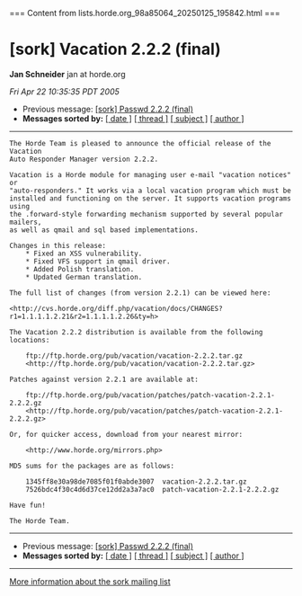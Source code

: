 === Content from lists.horde.org_98a85064_20250125_195842.html ===

# [sork] Vacation 2.2.2 (final)

**Jan Schneider**
jan at horde.org

*Fri Apr 22 10:35:35 PDT 2005*

* Previous message: [[sork] Passwd 2.2.2 (final)](002147.html)
* **Messages sorted by:**
  [[ date ]](date.html#2148)
  [[ thread ]](thread.html#2148)
  [[ subject ]](subject.html#2148)
  [[ author ]](author.html#2148)

---

```
The Horde Team is pleased to announce the official release of the Vacation
Auto Responder Manager version 2.2.2.

Vacation is a Horde module for managing user e-mail "vacation notices" or
"auto-responders." It works via a local vacation program which must be
installed and functioning on the server. It supports vacation programs using
the .forward-style forwarding mechanism supported by several popular mailers,
as well as qmail and sql based implementations.

Changes in this release:
    * Fixed an XSS vulnerability.
    * Fixed VFS support in qmail driver.
    * Added Polish translation.
    * Updated German translation.

The full list of changes (from version 2.2.1) can be viewed here:

<http://cvs.horde.org/diff.php/vacation/docs/CHANGES?r1=1.1.1.1.2.21&r2=1.1.1.1.2.26&ty=h>

The Vacation 2.2.2 distribution is available from the following locations:

    ftp://ftp.horde.org/pub/vacation/vacation-2.2.2.tar.gz
    <http://ftp.horde.org/pub/vacation/vacation-2.2.2.tar.gz>

Patches against version 2.2.1 are available at:

    ftp://ftp.horde.org/pub/vacation/patches/patch-vacation-2.2.1-2.2.2.gz
    <http://ftp.horde.org/pub/vacation/patches/patch-vacation-2.2.1-2.2.2.gz>

Or, for quicker access, download from your nearest mirror:

    <http://www.horde.org/mirrors.php>

MD5 sums for the packages are as follows:

    1345ff8e30a98de7085f01f0abde3007  vacation-2.2.2.tar.gz
    7526bdc4f30c4d6d37ce12dd2a3a7ac0  patch-vacation-2.2.1-2.2.2.gz

Have fun!

The Horde Team.

```

---

* Previous message: [[sork] Passwd 2.2.2 (final)](002147.html)
* **Messages sorted by:**
  [[ date ]](date.html#2148)
  [[ thread ]](thread.html#2148)
  [[ subject ]](subject.html#2148)
  [[ author ]](author.html#2148)

---

[More information about the sork
mailing list](http://lists.horde.org/mailman/listinfo/sork)


